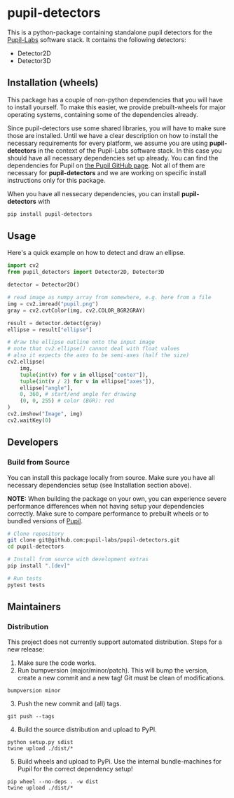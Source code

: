 # pupil-detectors

This is a python-package containing standalone pupil detectors for the [Pupil-Labs](https://pupil-labs.com/) software stack. It contains the following detectors:

- Detector2D
- Detector3D

## Installation (wheels)

This package has a couple of non-python dependencies that you will have to install yourself. To make this easier, we provide prebuilt-wheels for major operating systems, containing some of the dependencies already.

Since pupil-detectors use some shared libraries, you will have to make sure those are installed. Until we have a clear description on how to install the necessary requirements for every platform, we assume you are using **pupil-detectors** in the context of the Pupil-Labs software stack. In this case you should have all necessary dependencies set up already. You can find the dependencies for Pupil on [the Pupil GitHub page](https://github.com/pupil-labs/pupil#installing-dependencies). Not all of them are necessary for **pupil-detectors** and we are working on specific install instructions only for this package.

When you have all nessecary dependencies, you can install **pupil-detectors** with
```bash
pip install pupil-detectors
```

## Usage

Here's a quick example on how to detect and draw an ellipse.

```python
import cv2
from pupil_detectors import Detector2D, Detector3D

detector = Detector2D()

# read image as numpy array from somewhere, e.g. here from a file
img = cv2.imread("pupil.png")
gray = cv2.cvtColor(img, cv2.COLOR_BGR2GRAY)

result = detector.detect(gray)
ellipse = result["ellipse"]

# draw the ellipse outline onto the input image
# note that cv2.ellipse() cannot deal with float values
# also it expects the axes to be semi-axes (half the size)
cv2.ellipse(
    img,
    tuple(int(v) for v in ellipse["center"]),
    tuple(int(v / 2) for v in ellipse["axes"]),
    ellipse["angle"],
    0, 360, # start/end angle for drawing
    (0, 0, 255) # color (BGR): red
)
cv2.imshow("Image", img)
cv2.waitKey(0)
```

## Developers

### Build from Source

You can install this package locally from source. Make sure you have all necessary dependencies setup (see Installation section above). 

**NOTE:** When building the package on your own, you can experience severe performance differences when not having setup your dependencies correctly. Make sure to compare performance to prebuilt wheels or to bundled versions of [Pupil](https://github.com/pupil-labs/pupil).

```bash
# Clone repository
git clone git@github.com:pupil-labs/pupil-detectors.git
cd pupil-detectors

# Install from source with development extras
pip install ".[dev]"

# Run tests
pytest tests
```

## Maintainers

### Distribution

This project does not currently support automated distribution.
Steps for a new release:
1. Make sure the code works.
2. Run bumpversion (major/minor/patch). This will bump the version, create a new commit and a new tag! Git must be clean of modifications.
```
bumpversion minor
```

3. Push the new commit and (all) tags.
```
git push --tags
```

4. Build the source distribution and upload to PyPI.
```
python setup.py sdist
twine upload ./dist/*
```

5. Build wheels and upload to PyPi. Use the internal bundle-machines for Pupil for the correct dependency setup!
```
pip wheel --no-deps . -w dist
twine upload ./dist/*
```

